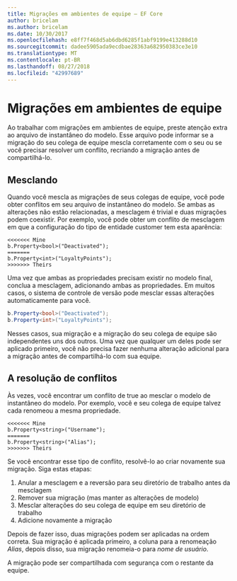 ```yaml
---
title: Migrações em ambientes de equipe – EF Core
author: bricelam
ms.author: bricelam
ms.date: 10/30/2017
ms.openlocfilehash: e8ff7f468d5ab6dbd6285f1abf9199e413288d10
ms.sourcegitcommit: dadee5905ada9ecdbae28363a682950383ce3e10
ms.translationtype: MT
ms.contentlocale: pt-BR
ms.lasthandoff: 08/27/2018
ms.locfileid: "42997689"
---
```

<a name="migrations-in-team-environments"></a>Migrações em ambientes de equipe
===============================
Ao trabalhar com migrações em ambientes de equipe, preste atenção extra ao arquivo de instantâneo do modelo. Esse arquivo pode informar se a migração do seu colega de equipe mescla corretamente com o seu ou se você precisar resolver um conflito, recriando a migração antes de compartilhá-lo.

<a name="merging"></a>Mesclando
-------
Quando você mescla as migrações de seus colegas de equipe, você pode obter conflitos em seu arquivo de instantâneo do modelo. Se ambas as alterações não estão relacionadas, a mesclagem é trivial e duas migrações podem coexistir. Por exemplo, você pode obter um conflito de mesclagem em que a configuração do tipo de entidade customer tem esta aparência:

    <<<<<<< Mine
    b.Property<bool>("Deactivated");
    =======
    b.Property<int>("LoyaltyPoints");
    >>>>>>> Theirs

Uma vez que ambas as propriedades precisam existir no modelo final, conclua a mesclagem, adicionando ambas as propriedades. Em muitos casos, o sistema de controle de versão pode mesclar essas alterações automaticamente para você.

``` csharp
b.Property<bool>("Deactivated");
b.Property<int>("LoyaltyPoints");
```

Nesses casos, sua migração e a migração do seu colega de equipe são independentes uns dos outros. Uma vez que qualquer um deles pode ser aplicado primeiro, você não precisa fazer nenhuma alteração adicional para a migração antes de compartilhá-lo com sua equipe.

<a name="resolving-conflicts"></a>A resolução de conflitos
-------------------
Às vezes, você encontrar um conflito de true ao mesclar o modelo de instantâneo do modelo. Por exemplo, você e seu colega de equipe talvez cada renomeou a mesma propriedade.

    <<<<<<< Mine
    b.Property<string>("Username");
    =======
    b.Property<string>("Alias");
    >>>>>>> Theirs

Se você encontrar esse tipo de conflito, resolvê-lo ao criar novamente sua migração. Siga estas etapas:

1. Anular a mesclagem e a reversão para seu diretório de trabalho antes da mesclagem
2. Remover sua migração (mas manter as alterações de modelo)
3. Mesclar alterações do seu colega de equipe em seu diretório de trabalho
4. Adicione novamente a migração

Depois de fazer isso, duas migrações podem ser aplicadas na ordem correta. Sua migração é aplicada primeiro, a coluna para a renomeação *Alias*, depois disso, sua migração renomeia-o para *nome de usuário*.

A migração pode ser compartilhada com segurança com o restante da equipe.
